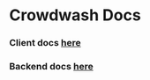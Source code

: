 # Crowdwash Docs

### Client docs [here](/Crowdwash/docs/Client/)
### Backend docs [here](/Crowdwash/docs/Backend/)